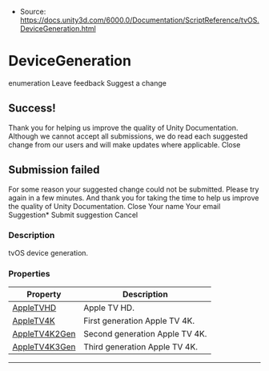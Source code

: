 * Source: https://docs.unity3d.com/6000.0/Documentation/ScriptReference/tvOS.DeviceGeneration.html

# DeviceGeneration
enumeration
Leave feedback
Suggest a change
## Success!
Thank you for helping us improve the quality of Unity Documentation. Although we cannot accept all submissions, we do read each suggested change from our users and will make updates where applicable.
Close
## Submission failed
For some reason your suggested change could not be submitted. Please <a>try again</a> in a few minutes. And thank you for taking the time to help us improve the quality of Unity Documentation.
Close
Your name Your email Suggestion* Submit suggestion
Cancel
### Description
tvOS device generation.
### Properties
Property | Description  
---|---  
[AppleTVHD](https://docs.unity3d.com/6000.0/Documentation/ScriptReference/tvOS.DeviceGeneration.AppleTVHD.html) | Apple TV HD.  
[AppleTV4K](https://docs.unity3d.com/6000.0/Documentation/ScriptReference/tvOS.DeviceGeneration.AppleTV4K.html) | First generation Apple TV 4K.  
[AppleTV4K2Gen](https://docs.unity3d.com/6000.0/Documentation/ScriptReference/tvOS.DeviceGeneration.AppleTV4K2Gen.html) | Second generation Apple TV 4K.  
[AppleTV4K3Gen](https://docs.unity3d.com/6000.0/Documentation/ScriptReference/tvOS.DeviceGeneration.AppleTV4K3Gen.html) | Third generation Apple TV 4K.  
* * *
